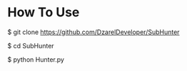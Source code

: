 # How To Use 
$ git clone https://github.com/DzarelDeveloper/SubHunter

$ cd SubHunter

$ python Hunter.py

